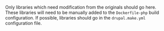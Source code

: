 Only libraries which need modification from the originals should go here. These libraries will need to be manually added to the `Dockerfile-php` build configuration. If possible, libraries should go in the `drupal.make.yml` configuration file.
